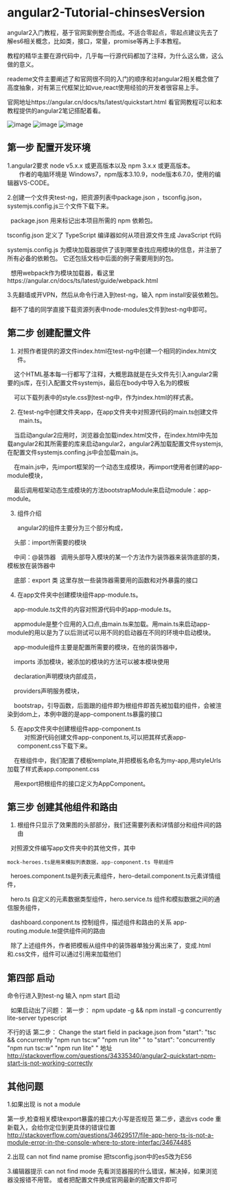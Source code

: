 # angular2-Tutorial-chinsesVersion
angular2入门教程，基于官网案例整合而成。不适合零起点，零起点建议先去了解es6相关概念，比如类，接口，常量，promise等再上手本教程。


教程的精华主要在源代码中，几乎每一行源代码都加了注释，为什么这么做，这么做的意义。


reademe文件主要阐述了和官网很不同的入门的顺序和对angular2相关概念做了高度抽象，对有第三代框架比如vue,react使用经验的开发者很容易上手。


官网地址https://angular.cn/docs/ts/latest/quickstart.html  看官网教程可以和本教程提供的angular2笔记搭配着看。

![image](https://github.com/bill-mark/angular2-Tutorial-chinsesVersion/blob/master/no1.png)
![image](https://github.com/bill-mark/angular2-Tutorial-chinsesVersion/blob/master/no2.png)
![image](https://github.com/bill-mark/angular2-Tutorial-chinsesVersion/blob/master/no3.png)

## 第一步 配置开发环境

 1.angular2要求 node v5.x.x 或更高版本以及 npm 3.x.x 或更高版本。
     
        作者的电脑环境是 Windows7，npm版本3.10.9，node版本6.7.0，使用的编辑器VS-CODE。
        
   
 2.创建一个文件夹test-ng，把资源列表中package.json ，tsconfig.json，systemjs.config.js三个文件下载下来。  

   package.json 用来标记出本项目所需的 npm 依赖包。
   
   tsconfig.json 定义了 TypeScript 编译器如何从项目源文件生成 JavaScript 代码
   
   systemjs.config.js 为模块加载器提供了该到哪里查找应用模块的信息，并注册了所有必备的依赖包。 它还包括文档中后面的例子需要用到的包。
   
   想用webpack作为模块加载器，看这里https://angular.cn/docs/ts/latest/guide/webpack.html
   

 3.先翻墙或开VPN，然后从命令行进入到test-ng，输入 npm install安装依赖包。
  
      翻不了墙的同学直接下载资源列表中node-modules文件到test-ng中即可。
    
## 第二步    创建配置文件
 
 1.  对照作者提供的源文件index.html在test-ng中创建一个相同的index.html文件。
 
     这个HTML基本每一行都写了注释，大概思路就是在头文件先引入angular2需要的js库，在引入配置文件systemjs，最后在body中导入名为<my-app>的模板
     
     可以下载列表中的style.css到test-ng中，作为index.html的样式表。
     
 2.  在test-ng中创建文件夹app，在app文件夹中对照源代码的main.ts创建文件  main.ts。
      
      当启动angular2应用时，浏览器会加载index.html文件，在index.html中先加载angular2和其所需要的库来启动angular2，angular2再加载配置文件systemjs,在配置文件systemjs.confing.js中会加载main.js。
      
      在main.js中，先import框架的一个动态生成模块，再import使用者创建的app-module模块，
      
      最后调用框架动态生成模块的方法bootstrapModule来启动module：app-module。
      
 3.  组件介绍
 
     angular2的组件主要分为三个部分构成，

     头部：import所需要的模块
     
     中间：@装饰器   调用头部导入模块的某一个方法作为装饰器来装饰底部的类，模板放在装饰器中
     
     底部：export   类   这里存放一些装饰器需要用的函数和对外暴露的接口
 
 4.  在app文件夹中创建模块组件app-module.ts。
 
     app-module.ts文件的内容对照源代码中的app-module.ts。
     
     appmodule是整个应用的入口点,由main.ts来加载。用main.ts来启动app-module的用以是为了以后测试可以用不同的启动器在不同的环境中启动模块。
     
     app-module组件主要是配置所需要的模块，在他的装饰器中，
     
     imports  添加模块，被添加的模块的方法可以被本模块使用
     
     declaration声明模块内部成员，
     
     providers声明服务模块，
     
     bootstrap，引导函数，后面跟的组件即为根组件即首先被加载的组件，会被渲染到dom上，本例中跟的是app-component.ts暴露的接口
        
 5. 在app文件夹中创建根组件app-component.ts    
     对照源代码创建文件app-conponent.ts,可以把其样式表app-component.css下载下来。
     
     在根组件中，我们配置了模板template,并把模板名命名为my-app,用styleUrls加载了样式表app.component.css
     
     用export把根组件的接口定义为AppComponent。
     
## 第三步    创建其他组件和路由

 1. 根组件只显示了效果图的头部部分，我们还需要列表和详情部分和组件间的路由

    对照源文件编写app文件夹中的其他文件，其中
    
    mock-heroes.ts是用来模拟列表数据，app-component.ts 导航组件
    
    heroes.component.ts是列表元素组件，hero-detail.component.ts元素详情组件，
    
    hero.ts 自定义的元素数据类型组件，hero.service.ts 组件和模拟数据之间的通信服务组件，
    
    dashboard.conponent.ts 控制组件，描述组件和路由的关系  app-routing.module.te提供组件间的路由

    除了上述组件外，作者把模板从组件中的装饰器单独分离出来了，变成.html和.css文件，组件可以通过引用来加载他们
    
## 第四部 启动

   命令行进入到test-ng 输入 npm start 启动
   
   如果启动出了问题：
   第一步： npm update -g &&  npm install -g concurrently lite-server typescript
   
   不行的话 第二步：
      Change the start field in package.json from
     "start": "tsc && concurrently \"npm run tsc:w\" \"npm run lite\" "
      to
     "start": "concurrently \"npm run tsc:w\" \"npm run lite\" "
     地址 http://stackoverflow.com/questions/34335340/angular2-quickstart-npm-start-is-not-working-correctly
     
## 其他问题
  1.如果出现 is not a module
  
   第一步,检查相关模块export暴露的接口大小写是否规范
   第二步，退出vs code 重新载入，会给你定位到更具体的错误位置
http://stackoverflow.com/questions/34629517/file-app-hero-ts-is-not-a-module-error-in-the-console-where-to-store-interfac/34674485

   2.出现 can not find name promise
    把tsconfig.json中的es5改为ES6
    
   3.编辑器提示 can not find mode 
     先看浏览器报的什么错误，解决掉，如果浏览器没报错不用管。
     或者把配置文件换成官网最新的配置文件即可
    

   
       
    
    
   
    
     
